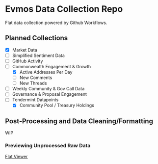 # Evmos Data Collection Repo

Flat data collection powered by Github Workflows.

## Planned Collections
- [x] Market Data 
- [ ] Simplified Sentiment Data
- [ ] GitHub Activity
- [ ] Commonwealth Engagement & Growth
    - [x] Active Addresses Per Day
    - [ ] New Comments
    - [ ] New Threads
- [ ] Weekly Community & Gov Call Data 
- [ ] Governance & Proposal Engagement
- [ ] Tendermint Datapoints
    - [x] Community Pool / Treasury Holdings

## Post-Processing and Data Cleaning/Formatting

WIP

### Previewing Unprocessed Raw Data

[Flat Viewer](https://flatgithub.com/EvmosGov/evmos-datahub?filename=evmos-market-1h-unprocessed.json&sha=dfaa7a8f9c85af51c7afbabf3df8f34320830bdb&tab=market_cap_rank)